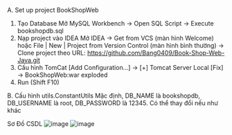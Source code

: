 A. Set up project BookShopWeb
1. Tạo Database
   Mở MySQL Workbench → Open SQL Script → Execute bookshopdb.sql
2. Nạp project vào IDEA
   Mở IDEA → Get from VCS (màn hình Welcome) hoặc File | New | Project from Version Control (màn hình bình thường) → Clone project theo URL: https://github.com/Bang0409/Book-Shop-Web-Java.git
3. Cấu hình TomCat
   [Add Configuration...] → [+] Tomcat Server Local
   [Fix] → BookShopWeb:war exploded
4. Run (Shift F10)

B. Cấu hình utils.ConstantUtils
  Mặc định, DB_NAME là bookshopdb, DB_USERNAME là root, DB_PASSWORD là 12345.
  Có thể thay đổi nếu như khác

Sơ Đồ CSDL 
![image](https://github.com/user-attachments/assets/3a15bbb0-7d26-44ac-a34f-8103ae165d74)       ![image](https://github.com/user-attachments/assets/73d964d1-cf90-4a61-ab8b-8c1ae3806711)


